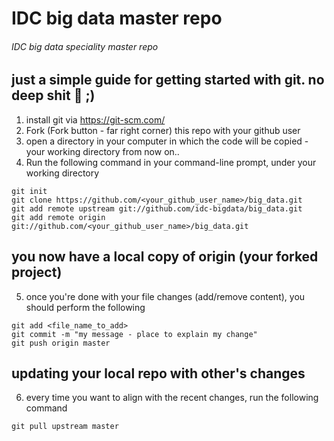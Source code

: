 # IDC big data master repo
###### IDC big data speciality master repo

## just a simple guide for getting started with git. no deep shit :poop: ;)
1. install git via https://git-scm.com/
2. Fork (Fork button - far right corner) this repo with your github user
3. open a directory in your computer in which the code will be copied - your working directory from now on..
4. Run the following command in your command-line prompt, under your working directory
```
git init
git clone https://github.com/<your_github_user_name>/big_data.git
git add remote upstream git://github.com/idc-bigdata/big_data.git
git add remote origin git://github.com/<your_github_user_name>/big_data.git
```
## you now have a local copy of origin (your forked project)
5. once you're done with your file changes (add/remove content), you should perform the following 
```
git add <file_name_to_add>
git commit -m "my message - place to explain my change"
git push origin master
```
## updating your local repo with other's changes
6. every time you want to align with the recent changes, run the following command
```
git pull upstream master
```
